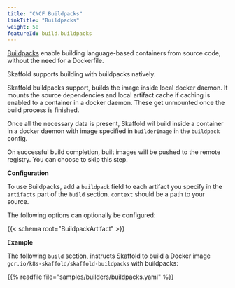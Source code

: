 ```yaml
---
title: "CNCF Buildpacks"
linkTitle: "Buildpacks"
weight: 50
featureId: build.buildpacks
---
```


[Buildpacks]((https://buildpacks.io/)) enable building language-based containers from source code, without the need for a Dockerfile.

Skaffold supports building with buildpacks natively.
 
Skaffold buildpacks support, builds the image inside local docker daemon. 
It mounts the source dependencies and local artifact cache if caching is enabled 
to a container in a docker daemon. These get unmounted once the build process is finished.

Once all the necessary data is present, Skaffold wil build inside a container in a docker daemon 
with image specified in  `builderImage` in the `buildpack` config.

On successful build completion, built images will be pushed to the remote registry. You can choose to skip this step.


**Configuration**

To use Buildpacks, add a `buildpack` field to each artifact you specify in the
`artifacts` part of the `build` section. `context` should be a path to
your source.

The following options can optionally be configured:

{{< schema root="BuildpackArtifact" >}}


**Example**

The following `build` section, instructs Skaffold to build a
Docker image `gcr.io/k8s-skaffold/skaffold-buildpacks` with buildpacks:

{{% readfile file="samples/builders/buildpacks.yaml" %}}

